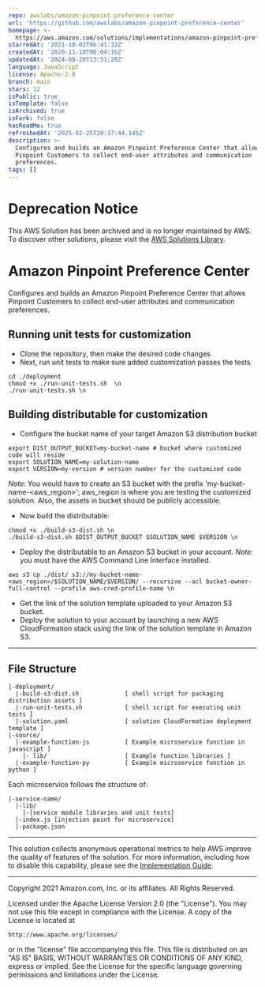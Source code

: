 ```yaml
---
repo: awslabs/amazon-pinpoint-preference-center
url: 'https://github.com/awslabs/amazon-pinpoint-preference-center'
homepage: >-
  https://aws.amazon.com/solutions/implementations/amazon-pinpoint-preference-center/
starredAt: '2021-10-02T06:41:33Z'
createdAt: '2020-11-10T00:04:16Z'
updatedAt: '2024-08-20T13:51:28Z'
language: JavaScript
license: Apache-2.0
branch: main
stars: 12
isPublic: true
isTemplate: false
isArchived: true
isFork: false
hasReadMe: true
refreshedAt: '2025-02-25T20:37:44.145Z'
description: >-
  Configures and builds an Amazon Pinpoint Preference Center that allows
  Pinpoint Customers to collect end-user attributes and communication
  preferences.
tags: []
---
```


# Deprecation Notice
This AWS Solution has been archived and is no longer maintained by AWS. To discover other solutions, please visit the [AWS Solutions Library](https://aws.amazon.com/solutions/).

# Amazon Pinpoint Preference Center
Configures and builds an Amazon Pinpoint Preference Center that allows Pinpoint Customers to collect end-user attributes and communication preferences.

## Running unit tests for customization
* Clone the repository, then make the desired code changes
* Next, run unit tests to make sure added customization passes the tests
```
cd ./deployment
chmod +x ./run-unit-tests.sh  \n
./run-unit-tests.sh \n
```
 
## Building distributable for customization
* Configure the bucket name of your target Amazon S3 distribution bucket
```
export DIST_OUTPUT_BUCKET=my-bucket-name # bucket where customized code will reside
export SOLUTION_NAME=my-solution-name
export VERSION=my-version # version number for the customized code
```
_Note:_ You would have to create an S3 bucket with the prefix 'my-bucket-name-<aws_region>'; aws_region is where you are testing the customized solution. Also, the assets in bucket should be publicly accessible.

* Now build the distributable:
```
chmod +x ./build-s3-dist.sh \n
./build-s3-dist.sh $DIST_OUTPUT_BUCKET $SOLUTION_NAME $VERSION \n
```

* Deploy the distributable to an Amazon S3 bucket in your account. _Note:_ you must have the AWS Command Line Interface installed.
```
aws s3 cp ./dist/ s3://my-bucket-name-<aws_region>/$SOLUTION_NAME/$VERSION/ --recursive --acl bucket-owner-full-control --profile aws-cred-profile-name \n
```

* Get the link of the solution template uploaded to your Amazon S3 bucket.
* Deploy the solution to your account by launching a new AWS CloudFormation stack using the link of the solution template in Amazon S3.

*** 

## File Structure

```
|-deployment/
  |-build-s3-dist.sh             [ shell script for packaging distribution assets ]
  |-run-unit-tests.sh            [ shell script for executing unit tests ]
  |-solution.yaml                [ solution CloudFormation deployment template ]
|-source/
  |-example-function-js          [ Example microservice function in javascript ]
    |- lib/                      [ Example function libraries ]
  |-example-function-py          [ Example microservice function in python ]

```

Each microservice follows the structure of:

```
|-service-name/
  |-lib/
    |-[service module libraries and unit tests]
  |-index.js [injection point for microservice]
  |-package.json
```

***

This solution collects anonymous operational metrics to help AWS improve the quality of features of the solution. For more information, including how to disable this capability, please see the [Implementation Guide](https://docs.aws.amazon.com/solutions/latest/amazon-pinpoint-preference-center/appendix-g-collection-of-operational-metrics.html).

***


Copyright 2021 Amazon.com, Inc. or its affiliates. All Rights Reserved.

Licensed under the Apache License Version 2.0 (the "License"). You may not use this file except in compliance with the License. A copy of the License is located at

    http://www.apache.org/licenses/

or in the "license" file accompanying this file. This file is distributed on an "AS IS" BASIS, WITHOUT WARRANTIES OR CONDITIONS OF ANY KIND, express or implied. See the License for the specific language governing permissions and limitations under the License.
